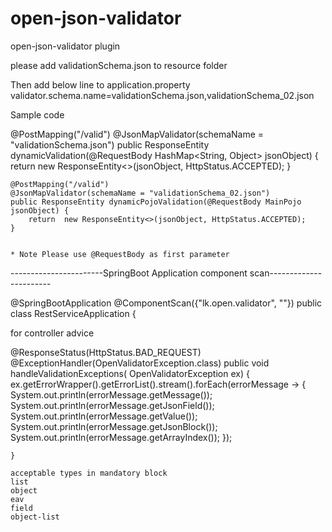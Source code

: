 # open-json-validator
open-json-validator plugin

please add validationSchema.json to resource folder

Then add below line to application.property
validator.schema.name=validationSchema.json,validationSchema_02.json


Sample code 

@PostMapping("/valid")
	@JsonMapValidator(schemaName = "validationSchema.json")
    	public ResponseEntity dynamicValidation(@RequestBody HashMap<String, Object> jsonObject) {
        return  new ResponseEntity<>(jsonObject, HttpStatus.ACCEPTED);
    	}

	@PostMapping("/valid")
	@JsonMapValidator(schemaName = "validationSchema_02.json")
	public ResponseEntity dynamicPojoValidation(@RequestBody MainPojo jsonObject) {
		return  new ResponseEntity<>(jsonObject, HttpStatus.ACCEPTED);
	}
	
	
	* Note Please use @RequestBody as first parameter
	
-----------------------SpringBoot Application component scan-----------------------

@SpringBootApplication
@ComponentScan({"lk.open.validator", "<your main package example com.demo.project>"})
public class RestServiceApplication {


for controller advice

@ResponseStatus(HttpStatus.BAD_REQUEST)
    @ExceptionHandler(OpenValidatorException.class)
    public void handleValidationExceptions(
        OpenValidatorException ex) {
        ex.getErrorWrapper().getErrorList().stream().forEach(errorMessage -> {
            System.out.println(errorMessage.getMessage());
            System.out.println(errorMessage.getJsonField());
            System.out.println(errorMessage.getValue());
            System.out.println(errorMessage.getJsonBlock());
            System.out.println(errorMessage.getArrayIndex());
        });

    }
    
    acceptable types in mandatory block
    list
    object
    eav
    field
    object-list



